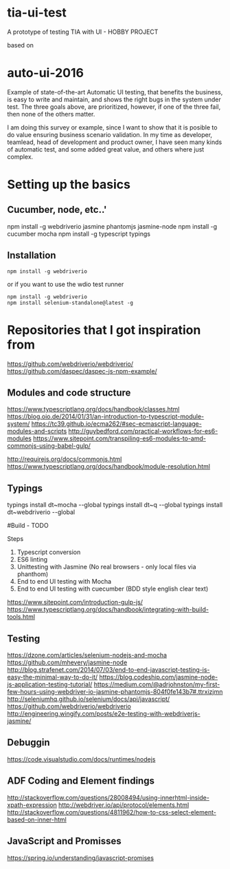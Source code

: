 # tia-ui-test
A prototype of testing TIA with UI - HOBBY PROJECT

based on 
# auto-ui-2016
Example of state-of-the-art Automatic UI testing, that benefits the business, is easy to write and maintain, and shows the right bugs in the system under test.
The three goals above, are prioritized, however, if one of the three fail, then none of the others matter.


I am doing this survey or example, since I want to show that it is posible to do value ensuring business scenario validation. 
In my time as developer, teamlead, head of development and product owner, I have seen many kinds of automatic test, and some added great value, and others where just complex.

# Setting up the basics
## Cucumber, node, etc..'

npm install -g webdriverio jasmine phantomjs jasmine-node
npm install -g cucumber mocha
npm install -g typescript typings

## Installation

```shell
npm install -g webdriverio
```

or if you want to use the wdio test runner

```shell
npm install -g webdriverio
npm install selenium-standalone@latest -g
```

# Repositories that I got inspiration from

https://github.com/webdriverio/webdriverio/
https://github.com/daspec/daspec-js-npm-example/


## Modules and code structure
https://www.typescriptlang.org/docs/handbook/classes.html
https://blog.oio.de/2014/01/31/an-introduction-to-typescript-module-system/ 
https://tc39.github.io/ecma262/#sec-ecmascript-language-modules-and-scripts
http://guybedford.com/practical-workflows-for-es6-modules
https://www.sitepoint.com/transpiling-es6-modules-to-amd-commonjs-using-babel-gulp/ 

http://requirejs.org/docs/commonjs.html
https://www.typescriptlang.org/docs/handbook/module-resolution.html

## Typings

typings install dt~mocha --global
typings install dt~q --global
typings install dt~webdriverio --global





#Build - TODO

Steps
1. Typescript conversion
2. ES6 linting
3. Unittesting with Jasmine (No real browsers - only local files via phanthom)
4. End to end UI testing with Mocha
5. End to end UI testing with cuecumber (BDD style english clear text)

https://www.sitepoint.com/introduction-gulp-js/
https://www.typescriptlang.org/docs/handbook/integrating-with-build-tools.html 

## Testing
https://dzone.com/articles/selenium-nodejs-and-mocha
https://github.com/mhevery/jasmine-node
http://blog.strafenet.com/2014/07/03/end-to-end-javascript-testing-is-easy-the-minimal-way-to-do-it/
https://blog.codeship.com/jasmine-node-js-application-testing-tutorial/
https://medium.com/@adrjohnston/my-first-few-hours-using-webdriver-io-jasmine-phantomjs-804f0fe143b7#.ttrxizjmn
http://seleniumhq.github.io/selenium/docs/api/javascript/
https://github.com/webdriverio/webdriverio
http://engineering.wingify.com/posts/e2e-testing-with-webdriverjs-jasmine/


## Debuggin
https://code.visualstudio.com/docs/runtimes/nodejs

## ADF Coding and Element findings
http://stackoverflow.com/questions/28008494/using-innerhtml-inside-xpath-expression
http://webdriver.io/api/protocol/elements.html
http://stackoverflow.com/questions/4811962/how-to-css-select-element-based-on-inner-html


## JavaScript and Promisses
https://spring.io/understanding/javascript-promises
